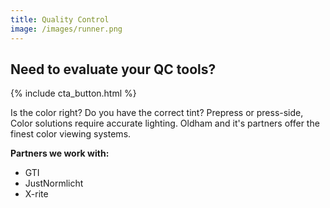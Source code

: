 ```yaml
---
title: Quality Control
image: /images/runner.png
---
```

## Need to evaluate your QC tools?
{% include cta_button.html %}
<!-- split -->
Is the color right? Do you have the correct tint? Prepress or press-side, Color solutions require accurate lighting. Oldham and it's partners offer the finest color viewing systems.

**Partners we work with:**
 - GTI
 - JustNormlicht
 - X-rite
